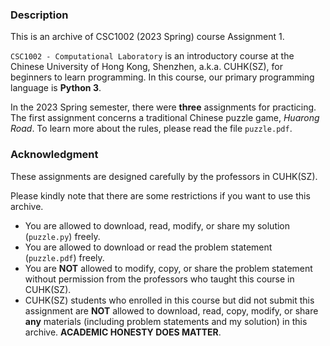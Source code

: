 ### Description

This is an archive of CSC1002 (2023 Spring) course Assignment 1.

`CSC1002 - Computational Laboratory` is an introductory course at the Chinese University of Hong Kong, Shenzhen, a.k.a. CUHK(SZ), for beginners to learn programming. In this course, our primary programming language is **Python 3**.

In the 2023 Spring semester, there were **three** assignments for practicing. The first assignment concerns a traditional Chinese puzzle game, *Huarong Road*. To learn more about the rules, please read the file `puzzle.pdf`.

### Acknowledgment

These assignments are designed carefully by the professors in CUHK(SZ).

Please kindly note that there are some restrictions if you want to use this archive.

* You are allowed to download, read, modify, or share my solution (`puzzle.py`) freely.
* You are allowed to download or read the problem statement (`puzzle.pdf`) freely.
* You are **NOT** allowed to modify, copy, or share the problem statement without permission from the professors who taught this course in CUHK(SZ).
* CUHK(SZ) students who enrolled in this course but did not submit this assignment are **NOT** allowed to download, read, copy, modify, or share **any** materials (including problem statements and my solution) in this archive. **ACADEMIC HONESTY DOES MATTER**.
